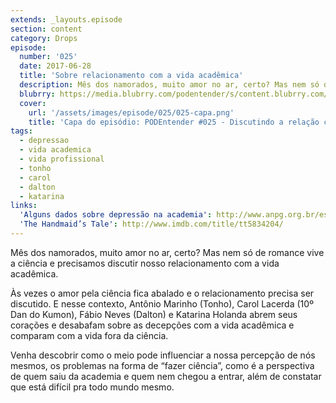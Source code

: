 ```yaml
---
extends: _layouts.episode
section: content
category: Drops
episode:
  number: '025'
  date: 2017-06-28
  title: 'Sobre relacionamento com a vida acadêmica'
  description: Mês dos namorados, muito amor no ar, certo? Mas nem só de romance vive a ciência e precisamos discutir nosso relacionamento com a vida acadêmica. Às vezes o amor pela ciência fica abalado e o relacionamento precisa ser discutido. 
  blubrry: https://media.blubrry.com/podentender/s/content.blubrry.com/podentender/PODEntender_025_Discutindo_o_relacionamento_com_a_vida_academica.mp3
  cover:
    url: '/assets/images/episode/025/025-capa.png'
    title: 'Capa do episódio: PODEntender #025 - Discutindo a relação com a vida acadêmica' 
tags:
  - depressao
  - vida academica
  - vida profissional
  - tonho
  - carol
  - dalton
  - katarina
links:
  'Alguns dados sobre depressão na academia': http://www.anpg.org.br/estresse-e-depressao-na-pos-graduacao-uma-realidade-que-a-academia-insiste-em-nao-ver/
  'The Handmaid’s Tale': http://www.imdb.com/title/tt5834204/
---
```


Mês dos namorados, muito amor no ar, certo? Mas nem só de romance vive a ciência e
precisamos discutir nosso relacionamento com a vida acadêmica.

Às vezes o amor pela ciência fica abalado e o relacionamento precisa ser discutido.
E nesse contexto, Antônio Marinho (Tonho), Carol Lacerda (10º Dan do Kumon),
Fábio Neves (Dalton) e Katarina Holanda abrem seus corações e desabafam sobre as decepções
com a vida acadêmica e comparam com a vida fora da ciência.

Venha descobrir como o meio pode influenciar a nossa percepção de nós mesmos, os problemas na
forma de “fazer ciência”, como é a perspectiva de quem saiu da academia e quem nem chegou
a entrar, além de constatar que está difícil pra todo mundo mesmo.
